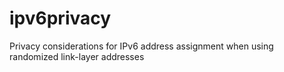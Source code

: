 # ipv6privacy
Privacy considerations for IPv6 address assignment when using randomized link-layer addresses

